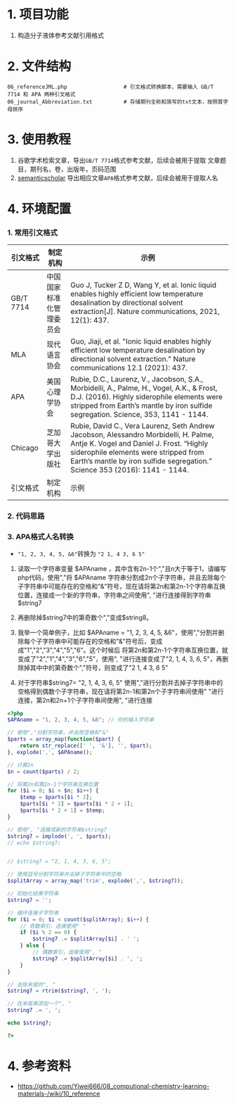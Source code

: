 # 1. 项目功能

1. 构造分子液体参考文献引用格式

# 2. 文件结构

```
06_referenceJML.php                  # 引文格式转换脚本，需要输入 GB/T 7714 和 APA 两种引文格式
06_journal_Abbreviation.txt          # 存储期刊全称和简写的txt文本，按照首字母排序
```

# 3. 使用教程

1. 谷歌学术检索文章，导出`GB/T 7714`格式参考文献，后续会被用于提取 文章题目，期刊名，卷，出版年，页码范围
2. [semanticscholar](https://www.semanticscholar.org/) 导出相应文章`APA`格式参考文献，后续会被用于提取人名


# 4. 环境配置

### 1. 常用引文格式


| 引文格式   | 制定机构   | 示例   |
|-------|-------|-------|
| GB/T 7714 | 中国国家标准化管理委员会 | Guo J, Tucker Z D, Wang Y, et al. Ionic liquid enables highly efficient low temperature desalination by directional solvent extraction[J]. Nature communications, 2021, 12(1): 437. |
| MLA | 现代语言协会 | Guo, Jiaji, et al. "Ionic liquid enables highly efficient low temperature desalination by directional solvent extraction." Nature communications 12.1 (2021): 437. |
| APA | 美国心理学协会 | Rubie, D.C., Laurenz, V., Jacobson, S.A., Morbidelli, A., Palme, H., Vogel, A.K., & Frost, D.J. (2016). Highly siderophile elements were stripped from Earth’s mantle by iron sulfide segregation. Science, 353, 1141 - 1144. |
| Chicago   | 芝加哥大学出版社   | Rubie, David C., Vera Laurenz, Seth Andrew Jacobson, Alessandro Morbidelli, H. Palme, Antje K. Vogel and Daniel J. Frost. “Highly siderophile elements were stripped from Earth’s mantle by iron sulfide segregation.” Science 353 (2016): 1141 - 1144.   |
| 引文格式   | 制定机构   | 示例   |


### 2. 代码思路




### 3. APA格式人名转换

- `"1, 2, 3, 4, 5, &6"`转换为 `"2 1, 4 3, 6 5"`


1. 读取一个字符串变量 $APAname ，其中含有2n-1个","且n大于等于1，请编写php代码，使用","将 $APAname 字符串分割成2n个子字符串，并且去除每个子字符串中可能存在的空格和"&"符号，现在请将第2n和第2n-1个字符串互换位置，连接成一个新的字符串，字符串之间使用", "进行连接得到字符串$string7

2. 再删除掉$string7中的第奇数个","变成$string8。

3. 我举一个简单例子，比如 $APAname = "1, 2, 3, 4, 5, &6"，使用","分割并删除每个子字符串中可能存在的空格和"&"符号后，变成成"1","2","3","4","5","6"。这个时候后 将第2n和第2n-1个字符串互换位置，就变成了"2","1","4","3","6","5"，使用", "进行连接变成了"2, 1, 4, 3, 6, 5"，再删除掉其中中的第奇数个","符号，则变成了"2 1, 4 3, 6 5"

4. 对于字符串$string7= "2, 1, 4, 3, 6, 5" 使用","进行分割并去掉子字符串中的空格得到偶数个子字符串，现在请将第2n-1和第2n个子字符串间使用" "进行连接，第2n和2n+1个子字符串间使用", "进行连接



```php
<?php
$APAname = "1, 2, 3, 4, 5, &6"; // 你的输入字符串

// 使用","分割字符串，并去除空格和"&"
$parts = array_map(function($part) {
    return str_replace([' ', '&'], '', $part);
}, explode(',', $APAname));

// 计算2n
$n = count($parts) / 2;

// 将第2n和第2n-1个字符串互换位置
for ($i = 0; $i < $n; $i++) {
    $temp = $parts[$i * 2];
    $parts[$i * 2] = $parts[$i * 2 + 1];
    $parts[$i * 2 + 1] = $temp;
}

// 使用", "连接成新的字符串$string7
$string7 = implode(', ', $parts);
// echo $string7;


// $string7 = "2, 1, 4, 3, 6, 5";

// 使用逗号分割字符串并去掉子字符串中的空格
$splitArray = array_map('trim', explode(',', $string7));

// 初始化结果字符串
$string7 = '';

// 循环连接子字符串
for ($i = 0; $i < count($splitArray); $i++) {
    // 奇数索引，连接使用" "
    if ($i % 2 == 0) {
        $string7 .= $splitArray[$i] . ' ';
    } else {
        // 偶数索引，连接使用", "
        $string7 .= $splitArray[$i] . ', ';
    }
}

// 去除末尾的", "
$string7 = rtrim($string7, ', ');

// 在末尾再添加一个", "
$string7 .= ', ';

echo $string7;

?>
```

# 4. 参考资料

- https://github.com/Yiwei666/08_computional-chemistry-learning-materials-/wiki/10_reference
